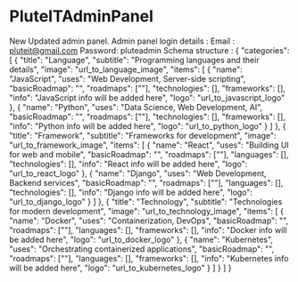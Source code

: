 # PluteITAdminPanel

New Updated admin panel.
Admin panel login details :
    Email : pluteit@gmail.com
    Password: pluteadmin
Schema structure :
{
    "categories": [
      {
        "title": "Language",
        "subtitle": "Programming languages and their details",
        "image": "url_to_language_image",
        "items": [
          {
            "name": "JavaScript",
            "uses": "Web Development, Server-side scripting",
            "basicRoadmap": "",
            "roadmaps": [""],
            "technologies": [],
            "frameworks": [],
            "info": "<html>JavaScript info will be added here</html>",
            "logo": "url_to_javascript_logo"
          },
          {
            "name": "Python",
            "uses": "Data Science, Web Development, AI",
            "basicRoadmap": "",
            "roadmaps": [""],
            "technologies": [],
            "frameworks": [],
            "info": "<html>Python info will be added here</html>",
            "logo": "url_to_python_logo"
          }
        ]
      },
      {
        "title": "Framework",
        "subtitle": "Frameworks for development",
        "image": "url_to_framework_image",
        "items": [
          {
            "name": "React",
            "uses": "Building UI for web and mobile",
            "basicRoadmap": "",
            "roadmaps": [""],
            "languages": [],
            "technologies": [],
            "info": "<html>React info will be added here</html>",
            "logo": "url_to_react_logo"
          },
          {
            "name": "Django",
            "uses": "Web Development, Backend services",
            "basicRoadmap": "",
            "roadmaps": [""],
            "languages": [],
            "technologies": [],
            "info": "<html>Django info will be added here</html>",
            "logo": "url_to_django_logo"
          }
        ]
      },
      {
        "title": "Technology",
        "subtitle": "Technologies for modern development",
        "image": "url_to_technology_image",
        "items": [
          {
            "name": "Docker",
            "uses": "Containerization, DevOps",
            "basicRoadmap": "",
            "roadmaps": [""],
            "languages": [],
            "frameworks": [],
            "info": "<html>Docker info will be added here</html>",
            "logo": "url_to_docker_logo"
          },
          {
            "name": "Kubernetes",
            "uses": "Orchestrating containerized applications",
            "basicRoadmap": "",
            "roadmaps": [""],
            "languages": [],
            "frameworks": [],
            "info": "<html>Kubernetes info will be added here</html>",
            "logo": "url_to_kubernetes_logo"
          }
        ]
      }
    ]
  }
